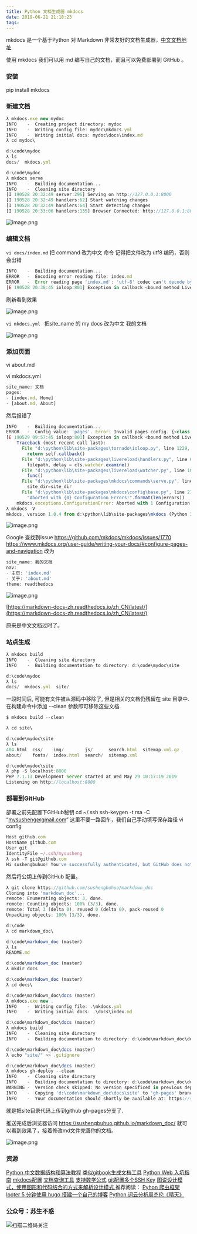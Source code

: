 ```yaml
---
title: Python 文档生成器 mkdocs
date: 2019-06-21 21:18:23
tags:
---
```

mkdocs 是一个基于Python 对 Markdown 非常友好的文档生成器，[中文文档地址](https://markdown-docs-zh.readthedocs.io/zh_CN/latest/)

使用 mkdocs 我们可以用 md 编写自己的文档，而且可以免费部署到 GitHub 。
### 安装
pip install mkdocs

### 新建文档

```js
λ mkdocs.exe new mydoc
INFO    -  Creating project directory: mydoc
INFO    -  Writing config file: mydoc\mkdocs.yml
INFO    -  Writing initial docs: mydoc\docs\index.md
λ cd mydoc\

d:\code\mydoc
λ ls
docs/  mkdocs.yml

d:\code\mydoc
λ mkdocs serve
INFO    -  Building documentation...
INFO    -  Cleaning site directory
[I 190528 20:32:49 server:296] Serving on http://127.0.0.1:8000
[I 190528 20:32:49 handlers:62] Start watching changes
[I 190528 20:32:49 handlers:64] Start detecting changes
[I 190528 20:33:06 handlers:135] Browser Connected: http://127.0.0.1:8000/
```


![image.png](https://upload-images.jianshu.io/upload_images/17817191-019df8f12e96ddfc.png?imageMogr2/auto-orient/strip%7CimageView2/2/w/1240)


### 编辑文档
`vi docs/index.md`
把 command 改为中文 命令 记得把文件改为 utf8 编码，否则会出错
```js
INFO    -  Building documentation...
ERROR   -  Encoding error reading file: index.md
ERROR   -  Error reading page 'index.md': 'utf-8' codec can't decode byte 0xc3 in position 92: invalid continuation byte
[E 190528 20:38:45 ioloop:801] Exception in callback <bound method LiveReloadHandler.poll_tasks of <class 'livereload.handlers.LiveReloadHandler'>>
```
刷新看到效果

![image.png](https://upload-images.jianshu.io/upload_images/17817191-ba459a7c208de3d5.png?imageMogr2/auto-orient/strip%7CimageView2/2/w/1240)


`vi mkdocs.yml `
把site_name 的 my docs 改为中文 我的文档

![image.png](https://upload-images.jianshu.io/upload_images/17817191-e18ba256f5b093b2.png?imageMogr2/auto-orient/strip%7CimageView2/2/w/1240)


### 添加页面
vi about.md 

vi mkdocs.yml
```js
site_name: 文档
pages:
- [index.md, Home]
- [about.md, About]
```
然后报错了
```js
INFO    -  Building documentation...
ERROR   -  Config value: 'pages'. Error: Invalid pages config. {<class 'list'>} {<class 'str'>, <class 'dict'>}
[E 190529 09:57:45 ioloop:801] Exception in callback <bound method LiveReloadHandler.poll_tasks of <class 'livereload.handlers.LiveReloadHandler'>>
    Traceback (most recent call last):
      File "d:\python\lib\site-packages\tornado\ioloop.py", line 1229, in _run
        return self.callback()
      File "d:\python\lib\site-packages\livereload\handlers.py", line 69, in poll_tasks
        filepath, delay = cls.watcher.examine()
      File "d:\python\lib\site-packages\livereload\watcher.py", line 105, in examine
        func()
      File "d:\python\lib\site-packages\mkdocs\commands\serve.py", line 107, in builder
        site_dir=site_dir
      File "d:\python\lib\site-packages\mkdocs\config\base.py", line 210, in load_config
        "Aborted with {0} Configuration Errors!".format(len(errors))
    mkdocs.exceptions.ConfigurationError: Aborted with 1 Configuration Errors!
λ mkdocs -V
mkdocs, version 1.0.4 from d:\python\lib\site-packages\mkdocs (Python 3.7)
```

![image.png](https://upload-images.jianshu.io/upload_images/17817191-79dac36c5c72db1c.png?imageMogr2/auto-orient/strip%7CimageView2/2/w/1240)



Google 查找到issue https://github.com/mkdocs/mkdocs/issues/1770
https://www.mkdocs.org/user-guide/writing-your-docs/#configure-pages-and-navigation 
改为 
```js
site_name: 我的文档
nav:
- 主页: 'index.md'
- 关于: 'about.md'
theme: readthedocs
```
![image.png](https://upload-images.jianshu.io/upload_images/17817191-d175d642d3aa159b.png?imageMogr2/auto-orient/strip%7CimageView2/2/w/1240)


[https://markdown-docs-zh.readthedocs.io/zh_CN/latest/](https://markdown-docs-zh.readthedocs.io/zh_CN/latest/)

原来是中文文档过时了。


### 站点生成
```js
λ mkdocs build
INFO    -  Cleaning site directory
INFO    -  Building documentation to directory: d:\code\mydoc\site

d:\code\mydoc
λ ls
docs/  mkdocs.yml  site/
```
一段时间后, 可能有文件被从源码中移除了, 但是相关的文档仍残留在 site 目录中. 在构建命令中添加  --clean 参数即可移除这些文档.
```js
$ mkdocs build --clean

λ cd site\

d:\code\mydoc\site
λ ls
404.html  css/    img/        js/      search.html  sitemap.xml.gz
about/    fonts/  index.html  search/  sitemap.xml

d:\code\mydoc\site
λ php -S localhost:8000
PHP 7.1.13 Development Server started at Wed May 29 10:17:19 2019
Listening on http://localhost:8000
```
### 部署到GitHub
部署之前先配置下GitHub秘钥
cd ~/.ssh
ssh-keygen -t rsa -C “mysusheng@gmail.com”
这里不要一路回车，我们自己手动填写保存路径
vi config
```js
Host github.com
HostName github.com
User git
IdentityFile ~/.ssh/mysusheng
λ ssh -T git@github.com
Hi sushengbuhuo! You've successfully authenticated, but GitHub does not provide shell access.
```
然后将公钥上传到GitHub 配置。
```js
λ git clone https://github.com/sushengbuhuo/markdown_doc
Cloning into 'markdown_doc'...
remote: Enumerating objects: 3, done.
remote: Counting objects: 100% (3/3), done.
remote: Total 3 (delta 0), reused 0 (delta 0), pack-reused 0
Unpacking objects: 100% (3/3), done.

d:\code
λ cd markdown_doc\

d:\code\markdown_doc (master)
λ ls
README.md

d:\code\markdown_doc (master)
λ mkdir docs

d:\code\markdown_doc (master)
λ cd docs\

d:\code\markdown_doc\docs (master)
λ mkdocs.exe new .
INFO    -  Writing config file: .\mkdocs.yml
INFO    -  Writing initial docs: .\docs\index.md

d:\code\markdown_doc\docs (master)
λ mkdocs build
INFO    -  Cleaning site directory
INFO    -  Building documentation to directory: d:\code\markdown_doc\docs\site

d:\code\markdown_doc\docs (master)
λ echo "site/" >> .gitignore

d:\code\markdown_doc\docs (master)
λ mkdocs gh-deploy --clean
INFO    -  Cleaning site directory
INFO    -  Building documentation to directory: d:\code\markdown_doc\docs\site
WARNING -  Version check skipped: No version specificed in previous deployment.
INFO    -  Copying 'd:\code\markdown_doc\docs\site' to 'gh-pages' branch and pushing to GitHub.
INFO    -  Your documentation should shortly be available at: https://sushengbuhuo.github.io/markdown_doc/
```
就是把site目录代码上传到github gh-pages分支了.

推送完成后浏览器访问 https://sushengbuhuo.github.io/markdown_doc/ 就可以看到效果了，接着修改md文件完善你的文档。

![image.png](https://upload-images.jianshu.io/upload_images/17817191-9dcf12e27ceea940.png?imageMogr2/auto-orient/strip%7CimageView2/2/w/1240)



 
### 资源
[Python 中文数据结构和算法教程](https://github.com/PegasusWang/python_data_structures_and_algorithms)
[类似gitbook生成文档工具](https://docsify.js.org/#/zh-cn/deploy)
[Python Web 入坑指南](https://python-web-guide.readthedocs.io/zh/latest/)
[mkdocs配置](https://yangfangs.github.io/2016/08/09/install-build-mkdocs/)
[文档查询工具](http://devdocs.io)
[支持数学公式](https://stackoverflow.com/questions/27882261/mkdocs-and-mathjax/31874157)
[git配置多个SSH Key](https://www.awaimai.com/2200.html)
[图说设计模式，使用图形和代码结合的方式来解析设计模式
 ](https://design-patterns.readthedocs.io/zh_CN/latest/index.html)
推荐阅读：
[Pyhon 爬虫框架 looter ](https://mp.weixin.qq.com/s/-l7CnvU6Yu3CIcLizPJtYg)
[5 分钟使用 hugo 搭建一个自己的博客]( https://mp.weixin.qq.com/s/-yta6BOJPfmLs9WVzFulyw)
[Python 词云分析周杰伦《晴天》]( https://mp.weixin.qq.com/s/pBD7lq-5zu22qKeC5PvDyA)

### 公众号：苏生不惑
 ![扫描二维码关注](https://upload-images.jianshu.io/upload_images/17817191-6e0079f95d4c0338.jpg?imageMogr2/auto-orient/strip%7CimageView2/2/w/1240)
